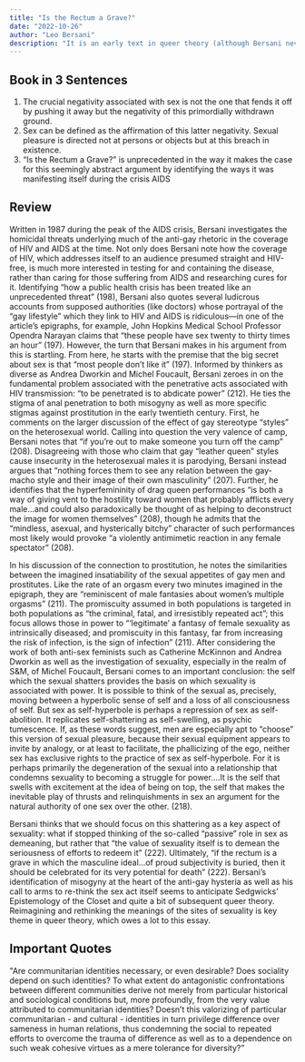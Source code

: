 ```yaml
---
title: "Is the Rectum a Grave?"
date: "2022-10-26"
author: "Leo Bersani"
description: "It is an early text in queer theory (although Bersani never considered himself a queer theorist), and provides a non-utopian view of sexuality"
---
```


## Book in 3 Sentences

1. The crucial negativity associated with sex is not the one that fends it off by pushing it away but the negativity of this primordially withdrawn ground.
2. Sex can be defined as the affirmation of this latter negativity. Sexual pleasure is directed not at persons or objects but at this breach in existence.
3. “Is the Rectum a Grave?” is unprecedented in the way it makes the case for this seemingly abstract argument by identifying the ways it was manifesting itself during the crisis AIDS

## Review
Written in 1987 during the peak of the AIDS crisis, Bersani investigates the homicidal threats underlying much of the anti-gay rhetoric in the coverage of HIV and AIDS at the time. Not only does Bersani note how the coverage of HIV, which addresses itself to an audience presumed straight and HIV-free, is much more interested in testing for and containing the disease, rather than caring for those suffering from AIDS and researching cures for it. Identifying “how a public health crisis has been treated like an unprecedented threat” (198), Bersani also quotes several ludicrous accounts from supposed authorities (like doctors) whose portrayal of the “gay lifestyle” which they link to HIV and AIDS is ridiculous—in one of the article’s epigraphs, for example, John Hopkins Medical School Professor Opendra Narayan claims that “these people have sex twenty to thirty times an hour” (197).
However, the turn that Bersani makes in his argument from this is startling. From here, he starts with the premise that the big secret about sex is that “most people don’t like it” (197). Informed by thinkers as diverse as Andrea Dworkin and Michel Foucault, Bersani zeroes in on the fundamental problem associated with the penetrative acts associated with HIV transmission: “to be penetrated is to abdicate power” (212). He ties the stigma of anal penetration to both misogyny as well as more specific stigmas against prostitution in the early twentieth century. First, he comments on the larger discussion of the effect of gay stereotype “styles” on the heterosexual world. Calling into question the very valence of camp, Bersani notes that “if you’re out to make someone you turn off the camp” (208). Disagreeing with those who claim that gay “leather queen” styles cause insecurity in the heterosexual males it is parodying, Bersani instead argues that “nothing forces them to see any relation between the gay-macho style and their image of their own masculinity” (207). Further, he identifies that the hyperfemininity of drag queen performances “is both a way of giving vent to the hostility toward women that probably afflicts every male…and could also paradoxically be thought of as helping to deconstruct the image for women themselves” (208), though he admits that the “mindless, asexual, and hysterically bitchy” character of such performances most likely would provoke “a violently antimimetic reaction in any female spectator” (208).

In his discussion of the connection to prostitution, he notes the similarities between the imagined insatiability of the sexual appetites of gay men and prostitutes. Like the rate of an orgasm every two minutes imagined in the epigraph, they are “reminiscent of male fantasies about women’s multiple orgasms” (211). The promiscuity assumed in both populations is targeted in both populations as “the criminal, fatal, and irresistibly repeated act”; this focus allows those in power to “‘legitimate’ a fantasy of female sexuality as intrinsically diseased; and promiscuity in this fantasy, far from increasing the risk of infection, is the sign of infection” (211).
After considering the work of both anti-sex feminists such as Catherine McKinnon and Andrea Dworkin as well as the investigation of sexuality, especially in the realm of S&M, of Michel Foucault, Bersani comes to an important conclusion: the self which the sexual shatters provides the basis on which sexuality is associated with power. It is possible to think of the sexual as, precisely, moving between a hyperbolic sense of self and a loss of all consciousness of self. But sex as self-hyperbole is perhaps a repression of sex as self-abolition. It replicates self-shattering as self-swelling, as psychic tumescence. If, as these words suggest, men are especially apt to “choose” this version of sexual pleasure, because their sexual equipment appears to invite by analogy, or at least to facilitate, the phallicizing of the ego, neither sex has exclusive rights to the practice of sex as self-hyperbole. For it is perhaps primarily the degeneration of the sexual into a relationship that condemns sexuality to becoming a struggle for power….It is the self that swells with excitement at the idea of being on top, the self that makes the inevitable play of thrusts and relinquishments in sex an argument for the natural authority of one sex over the other. (218).

Bersani thinks that we should focus on this shattering as a key aspect of sexuality: what if stopped thinking of the so-called “passive” role in sex as demeaning, but rather that “the value of sexuality itself is to demean the seriousness of efforts to redeem it” (222). Ultimately, “if the rectum is a grave in which the masculine ideal…of proud subjectivity is buried, then it should be celebrated for its very potential for death” (222).
Bersani’s identification of misogyny at the heart of the anti-gay hysteria as well as his call to arms to re-think the sex act itself seems to anticipate Sedgwicks’ Epistemology of the Closet and quite a bit of subsequent queer theory. Reimagining and rethinking the meanings of the sites of sexuality is key theme in queer theory, which owes a lot to this essay.


## Important Quotes
"Are communitarian identities necessary, or even desirable? Does sociality depend on such identities? To what extent do antagonistic confrontations between different communities derive not merely from particular historical and sociological conditions but, more profoundly, from the very value attributed to communitarian identities? Doesn’t this valorizing of particular communitarian - and cultural - identities in turn privilege difference over sameness in human relations, thus condemning the social to repeated efforts to overcome the trauma of difference as well as to a dependence on such weak cohesive virtues as a mere tolerance for diversity?”